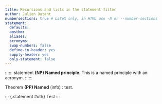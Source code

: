 ```yaml
---
title: Recursions and lists in the statement filter
author: Julien Dutant
numbersections: true # LaTeX only, in HTML use -N or --number-sections
statement:
  defaults: 
  amsthm:
  aliases: 
  acronyms:
  swap-numbers: false
  define-in-header: yes
  supply-header: yes
  only-statement: false
---
```


:::::: statement
__(NP) Named principle__. This is a named principle with an acronym.
::::::

Theorem **(PP) Named** (info)
: test.

::: {.statement #oth}
Test
:::

[](#NPP)

<!--
Crossreference bugs: [](#NP) and [test](#NPP) and [test <>](#NP).
-->